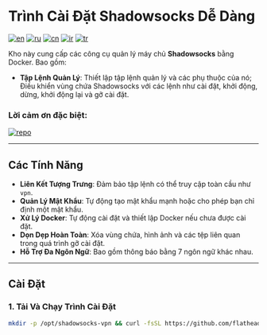 # Trình Cài Đặt Shadowsocks Dễ Dàng
[![en](https://img.shields.io/badge/lang-en_English-red.svg)](https://github.com/flathead/shadowsocks-installer/blob/master/readme-lang/README.gb.md)
[![ru](https://img.shields.io/badge/lang-ru_Русский-green.svg)](https://github.com/flathead/shadowsocks-installer/blob/master/readme-lang/README.ru.md)
[![cn](https://img.shields.io/badge/lang-cn_中国人-green.svg)](https://github.com/flathead/shadowsocks-installer/blob/master/readme-lang/README.cn.md)
[![ir](https://img.shields.io/badge/lang-ir_فارسی-green.svg)](https://github.com/flathead/shadowsocks-installer/blob/master/readme-lang/README.ir.md)
[![tr](https://img.shields.io/badge/lang-tr_Türkçe-green.svg)](https://github.com/flathead/shadowsocks-installer/blob/master/readme-lang/README.tr.md)

Kho này cung cấp các công cụ quản lý máy chủ **Shadowsocks** bằng Docker. Bao gồm:
- **Tập Lệnh Quản Lý**: Thiết lập tập lệnh quản lý và các phụ thuộc của nó; Điều khiển vùng chứa Shadowsocks với các lệnh như cài đặt, khởi động, dừng, khởi động lại và gỡ cài đặt.

### Lời cảm ơn đặc biệt:
[![repo](https://img.shields.io/badge/repo-shadowsocks--libev-red.svg)](https://github.com/shadowsocks/shadowsocks-libev)

---

## Các Tính Năng

- **Liên Kết Tượng Trưng**: Đảm bảo tập lệnh có thể truy cập toàn cầu như `vpn`.
- **Quản Lý Mật Khẩu**: Tự động tạo mật khẩu mạnh hoặc cho phép bạn chỉ định một mật khẩu.
- **Xử Lý Docker**: Tự động cài đặt và thiết lập Docker nếu chưa được cài đặt.
- **Dọn Dẹp Hoàn Toàn**: Xóa vùng chứa, hình ảnh và các tệp liên quan trong quá trình gỡ cài đặt.
- **Hỗ Trợ Đa Ngôn Ngữ**: Bao gồm thông báo bằng 7 ngôn ngữ khác nhau.

---

## Cài Đặt

### 1. Tải Và Chạy Trình Cài Đặt

```bash
mkdir -p /opt/shadowsocks-vpn && curl -fsSL https://github.com/flathead/shadowsocks-installer/raw/main/shadowsocks.sh -o /opt/shadowsocks-vpn/shadowsocks.sh && sudo ln -s /opt/shadowsocks-vpn/shadowsocks.sh /usr/local/bin/vpn && chmod -x /opt/shadowsocks-vpn/shadowsocks.sh && vpn setup vn